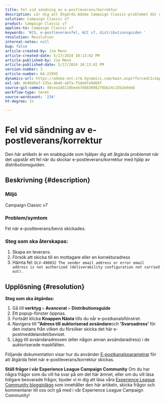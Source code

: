 ```yaml
---
title: Fel vid sändning av e-postleverans/korrektur
description: Lär dig att åtgärda Adobe Campaign Classic-problemet där det uppstod ett fel när e-postleverans/korrektur skulle skickas med hjälp av distributionsguiden.
solution: Campaign Classic v7
product: Campaign Classic v7
applies-to: Campaign Classic v7
keywords: 'KCS, e-postleveransfel, ACC v7, distributionsguiden '
resolution: Resolution
internal-notes: null
bug: false
article-created-by: Jim Menn
article-created-date: 5/17/2024 10:13:02 PM
article-published-by: Jim Menn
article-published-date: 5/17/2024 10:13:42 PM
version-number: 3
article-number: KA-22995
dynamics-url: https://adobe-ent.crm.dynamics.com/main.aspx?forceUCI=1&pagetype=entityrecord&etn=knowledgearticle&id=b437469d-9a14-ef11-9f8a-6045bd006268
exl-id: 4b48d9a7-235a-4b46-a87a-f5de6fa9d6bf
source-git-commit: 40cea1d5119beeb7d8836982f8bb24c15b2e0eb8
workflow-type: tm+mt
source-wordcount: '234'
ht-degree: 1%

---
```


# Fel vid sändning av e-postleverans/korrektur


Den här artikeln är en snabbguide som hjälper dig att åtgärda problemet när det uppstår ett fel när du skickar e-postleverans/korrektur med hjälp av distributionsguiden.

## Beskrivning {#description}


### <b>Miljö</b>

Campaign Classic v7



### <b>Problem/symtom</b>

Fel när e-postleverans/bevis skickades.

### <b>Steg som ska återskapas:</b>

1. Skapa en leverans.
2. Försök att skicka till en mottagare eller en korrekturadress
3. Hämta fel: `DLV-490032 The sender email address or error email address is not authorized (deliverability configuration not carried out).`



## Upplösning {#resolution}

<b>Steg som ska åtgärdas:</b>
1. Gå till<b> verktyg </b>`>`  <b>Avancerat</b> `>`  <b>Distributionsguide</b>
2. Ett popup-fönster öppnas.
3. Fortsätt klicka <b>Knappen Nästa</b> tills du når e-postkanalsfönstret.
4. Navigera till <b>&quot;Adress till auktoriserad avsändare</b>och<b> &#39;Svarsadress&#39; </b>för den instans från vilken du försöker skicka det här e-postmeddelandet/beviset.
5. Lägg till avsändaradressen (eller någon annan avsändaradress) i de auktoriserade maskfälten.




Följande dokumentation visar hur du använder [E-postkanalsparametrar](https://experienceleague.adobe.com/docs/campaign-classic/using/installing-campaign-classic/initial-configuration/deploying-an-instance.html#email-channel-parameters) för att åtgärda felet när e-postleverans/korrektur skickas.


<b>Ställ frågor i vår Experience League Campaign Community</b>
Om du har några frågor som du vill ha svar på om det här ämnet, eller om du vill läsa tidigare besvarade frågor, bjuder vi in dig att läsa våra [Experience League Community blogginlägg](https://experienceleaguecommunities.adobe.com/t5/adobe-campaign-classic-blogs/introducing-top-kcs-articles-curated-for-your-troubleshooting/bc-p/672426#M132 "Följ länk") som innehåller den här artikeln, skicka frågor och kommentarer till oss och gå med i vår Experience League Campaign Community!
